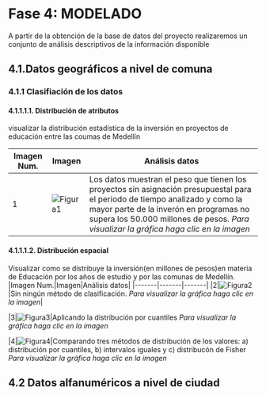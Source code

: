 # Fase 4: MODELADO

A partir de la obtención de la base de datos del proyecto realizaremos un conjunto de análisis descriptivos de la información disponible

## 4.1.Datos geográficos a nivel de comuna
### 4.1.1 Clasifiación de los datos
#### 4.1.1.1.1. Distribución de atributos
visualizar la distribución estadística de la inversión en proyectos de educación entre las coumas de Medellín

|Imagen Num.|Imagen|Análisis datos|
|-------|-------|-------|
|1|![Figura1](https://user-images.githubusercontent.com/45660997/68547769-6367d580-03b3-11ea-9d7f-ffcea615effe.PNG)|Los datos muestran el peso que tienen los proyectos sin asignación presupuestal para el periodo de tiempo analizado y como la mayor parte de la inverón en programas no supera los 50.000 millones de pesos. *Para visualizar la gráfica haga clic en la imagen* 

#### 4.1.1.1.2. Distribución espacial
Visualizar como se distribuye la inversión(en millones de pesos)en materia de Educación por los años de estudio y por las comunas de Medellín.
|Imagen Num.|Imagen|Análisis datos|
|-------|-------|-------|
|2|![Figura2](https://user-images.githubusercontent.com/45660997/68556835-d435de80-0401-11ea-92b7-4c27117b1b75.PNG)|Sin ningún método de clasificación. *Para visualizar la gráfica haga clic en la imagen*|

|3|![Figura3](https://user-images.githubusercontent.com/45660997/68556839-d6983880-0401-11ea-8f91-062f528dcc10.PNG)|Aplicando la distribución por cuantiles *Para visualizar la gráfica haga clic en la imagen*

|4|![Figura4](https://user-images.githubusercontent.com/45660997/68556843-d8fa9280-0401-11ea-9d48-2775d4552111.PNG)|Comparando tres métodos de distribución de los valores: a) distribución por cuantiles, b) intervalos iguales y c) distribucón de Fisher *Para visualizar la gráfica haga clic en la imagen*

## 4.2 Datos alfanuméricos a nivel de ciudad

